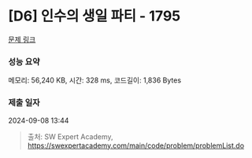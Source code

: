 # [D6] 인수의 생일 파티 - 1795 

[문제 링크](https://swexpertacademy.com/main/code/problem/problemDetail.do?contestProbId=AV4xuqCqBeUDFAUx) 

### 성능 요약

메모리: 56,240 KB, 시간: 328 ms, 코드길이: 1,836 Bytes

### 제출 일자

2024-09-08 13:44



> 출처: SW Expert Academy, https://swexpertacademy.com/main/code/problem/problemList.do
